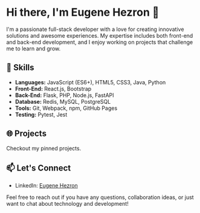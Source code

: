 <!-- - 👋 Hi, I’m @eugenemrg
- 👀 I’m interested in ...
- 🌱 I’m currently learning ...
- 💞️ I’m looking to collaborate on ...
- 📫 How to reach me ... -->
<!---
eugenemrg/eugenemrg is a ✨ special ✨ repository because its `README.md` (this file) appears on your GitHub profile.
You can click the Preview link to take a look at your changes.
--->
# Hi there, I'm Eugene Hezron 👋

I'm a passionate full-stack developer with a love for creating innovative solutions and awesome experiences. My expertise includes both front-end and back-end development, and I enjoy working on projects that challenge me to learn and grow.

## 🚀 Skills

- **Languages:** JavaScript (ES6+), HTML5, CSS3, Java, Python
- **Front-End:** React.js, Bootstrap
- **Back-End:** Flask, PHP, Node.js,  FastAPI
- **Database:** Redis, MySQL, PostgreSQL
- **Tools:** Git, Webpack, npm, GitHub Pages
- **Testing:** Pytest, Jest

## 🌐 Projects

Checkout my pinned projects.

## 📫 Let's Connect

- LinkedIn: [Eugene Hezron](https://www.linkedin.com/in/eugene-hezron)

Feel free to reach out if you have any questions, collaboration ideas, or just want to chat about technology and development!

